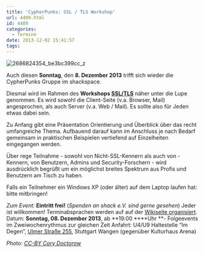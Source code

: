 ```yaml
---
title: 'CypherPunks: SSL / TLS Workshop'
url: 4409.html
id: 4409
categories:
  - Termine
date: 2013-12-02 15:41:57
tags:
---
```


![2686824354_be3bc399cc_z](https://blog.shackspace.de/wp-content/uploads/2013/06/2686824354_be3bc399cc_z-300x168.jpg)

Auch diesen **Sonntag**, den **8\. Dezember 2013** trifft sich wieder die CypherPunks Gruppe im shackspace.

Diesmal wird im Rahmen des **Workshops [SSL/TLS](http://de.wikipedia.org/wiki/Transport_Layer_Security)** näher unter die Lupe genommen.
Es wird sowohl die Client-Seite (v.a. Browser, Mail) angesprochen, als auch Server (v.a. Web / Mail). Es sollte also für Jeden etwas dabei sein.

Zu Anfang gibt eine Präsentation Orientierung und Überblick über das recht umfangreiche Thema.
Aufbauend darauf kann im Anschluss je nach Bedarf gemeinsam in praktischen Beispielen vertiefend auf Einzelheiten eingegangen werden.

Über rege Teilnahme - sowohl von Nicht-SSL-Kennern als auch von -Kennern, von Benutzern, Admins und Security-Forschern - wird ausdrücklich begrüßt um ein möglichst breites Spektrum aus Profis und Benutzern am Tisch zu haben.

Falls ein Teilnehmer ein Windows XP (oder älter) auf dem Laptop laufen hat: bitte mitbringen!

_Zum Event:_
**Eintritt frei!** (_Spenden an shack e.V. sind gerne gesehen_) Jeder ist willkommen! Terminabsprachen werden auf auf der [Wikiseite organisiert](https://blog.shackspace.de/wiki/doku.php?id=project:cypherpunks).
Datum: **Sonntag, 08\. Dezember 2013**, ab **19:00 ****Uhr **- Folgeevents im Zweiwochenrythmus zur gleichen Zeit
Anfahrt: U4/U9 Haltestelle “Im Degen”, [Ulmer Straße 255](https://blog.shackspace.de/?page_id=713), Stuttgart Wangen (gegenüber Kulturhaus Arena)

_Photo: [CC-BY Cory Doctorow](http://www.flickr.com/photos/doctorow/2686824354/sizes/z/in/photolist-56qFgQ-56qJHL-56qS3q-56qX6d-56r5Yy-56rgLL-56rk71-56rmMJ-56rySm-56rG69-56rHzS-56rKcs-56rNvj-56rPYd-56rUfm-56rVQh-56rXjJ-5X4r7M-5X4r9e-5X4rck-5X4re6-5X4reP-5X4rfD-5X4rgR-5X4ri2-5X4rkc-5X4rm6-5X4s36-5X4s4c-5X8FeQ-5X8FjG-5X8FkG-5X8FnW-5X8FsQ-6atQYQ-6dQaaG-7fi59Q-7qdo62-7qdoF2-7qhgHq-7qhho1-7qhhVb-7qhjub-7qhjWE-dyGtR6-dVkr1L-e9NPx5-exDobd-8NUHNY-8NUHX1-8NRFsx/)_